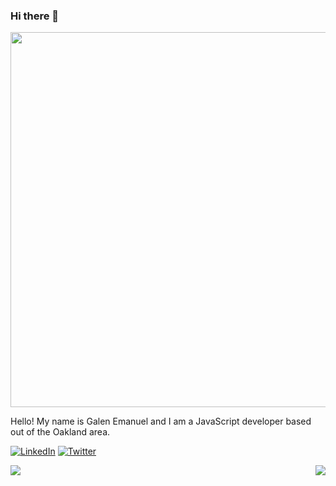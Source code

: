 ### Hi there 👋

<!--
**digitalfences/digitalfences** is a ✨ _special_ ✨ repository because its `README.md` (this file) appears on your GitHub profile.

Here are some ideas to get you started:

- 🔭 I’m currently working on ...
- 🌱 I’m currently learning ...
- 👯 I’m looking to collaborate on ...
- 🤔 I’m looking for help with ...
- 💬 Ask me about ...
- 📫 How to reach me: ...
- 😄 Pronouns: ...
- ⚡ Fun fact: ...
-->

<p align="center">
  <img src="gabbygalenpic.png" width="600px">
</p>

Hello! My name is Galen Emanuel and I am a JavaScript developer based out of the Oakland area. 

[![LinkedIn](https://img.shields.io/badge/-LinkedIn-0077B5?style=flat-square&logo=linkedin&logoColor=white)](https://www.linkedin.com/in/galen-emanuel/) 
[![Twitter](https://img.shields.io/badge/-Twitter-1DA1F2?style=flat-square&logo=twitter&logoColor=white)](https://twitter.com/emanuel_galen) 

<img align="left" src="https://github-readme-stats.vercel.app/api/top-langs/?username=digitalfences&theme=dracula" />
<img align="right" src="https://github-readme-stats.vercel.app/api?username=digitalfences&theme=dracula">
